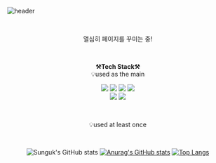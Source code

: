 ![header](https://capsule-render.vercel.app/api?type=waving&color=auto&height=300&section=header&text=Welcome!&fontSize=90&animation=fadeIn&fontAlignY=38&desc=Sunguk's%20GitHub%20Profile&descAlignY=51&descAlign=62)

<br>

<p align="center">
열심히 페이지를 꾸미는 중!
</p>

<br>

<p align="center">
    <Strong>⚒️Tech Stack⚒️</Strong><br>
    💡used as the main
</p>

<p align="center" display="inline-block">
  <img src="https://img.shields.io/badge/JAVA-007396?style=for-the-badge&logo=OpenJDK&logoColor=white"> 
  <img src="https://img.shields.io/badge/Spring-6DB33F?style=for-the-badge&logo=Spring&logoColor=white">
  <img src="https://img.shields.io/badge/SPRING%20BOOT-6DB33F?style=for-the-badge&logo=SpringBoot&logoColor=white">
  <img src="https://img.shields.io/badge/SPRING%20SECURITY-6DB33F?style=for-the-badge&logo=SPRINGSECURITY&logoColor=white"> 
  <br>
  <img src="https://img.shields.io/badge/MySQL-4479A1?style=for-the-badge&logo=MySQL&logoColor=fff">
  <img src="https://img.shields.io/badge/AWS-232F3E?style=for-the-badge&logo=AmazonAWS&logoColor=white">
</p>

<br>

<p align="center">
    💡used at least once
</p>

<br>

<div align=center>

![Sunguk's GitHub stats](https://github-readme-stats.vercel.app/api?username=Pepe6bf&show_icons=true&theme=tokyonight)
[![Anurag's GitHub stats](https://github-readme-stats.vercel.app/api?username=Pepe6bf)](https://github.com/Pepe6bf/github-readme-stats)
[![Top Langs](https://github-readme-stats.vercel.app/api/top-langs/?username=Pepe6bf&langs_count=8&layout=compact&theme=radical)](https://github.com/reinexxism/github-readme-stats)
    
